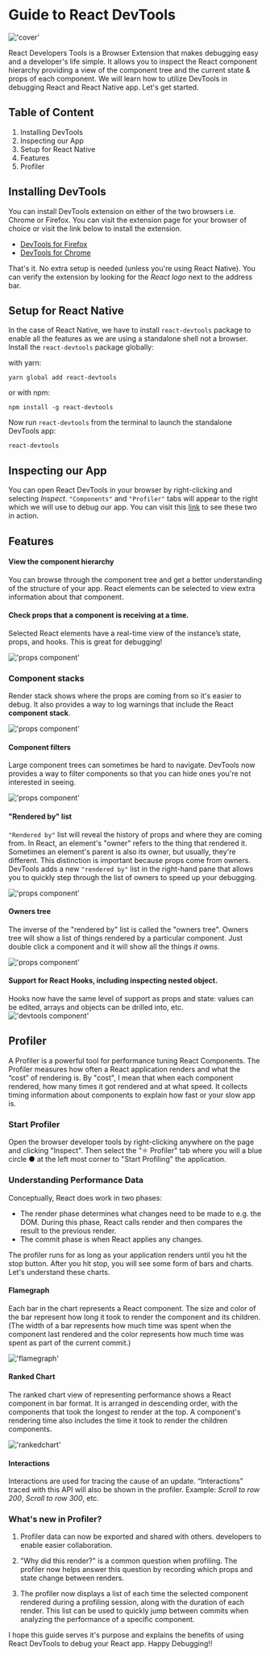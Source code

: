 # Guide to React DevTools
!['cover'](./rdtcover.jpg)  

React Developers Tools is a Browser Extension that makes debugging easy and a developer's life simple. It allows you to inspect the React component hierarchy providing a view of the component tree and the current state & props of each component.
We will learn how to utilize DevTools in debugging React and React Native app. Let's get started.

## Table of Content
1. Installing DevTools
2. Inspecting our App
3. Setup for React Native
4. Features
5. Profiler

## Installing DevTools
You can install DevTools extension on either of the two browsers i.e. Chrome or Firefox. You can visit the extension page for your browser of choice or visit the link below to install the extension.
* [DevTools for Firefox](https://addons.mozilla.org/en-US/firefox/addon/react-devtools/)
* [DevTools for Chrome](https://chrome.google.com/webstore/detail/react-developer-tools/fmkadmapgofadopljbjfkapdkoienihi?hl=en)

That's it. No extra setup is needed (unless you're using React Native). You can verify the extension by looking for the *React logo* next to the address bar.  

## Setup for React Native
In the case of React Native, we have to install `react-devtools` package to enable all the features as we are using a standalone shell not a browser.  
Install the `react-devtools` package globally:

with yarn:
```shell
yarn global add react-devtools
```
or with npm:
```shell
npm install -g react-devtools
```
Now run `react-devtools` from the terminal to launch the standalone DevTools app:
```shell
react-devtools
```

## Inspecting our App
You can open React DevTools in your browser by right-clicking and selecting *Inspect*. `"Components"` and `"Profiler"` tabs will appear to the right which we will use to debug our app.
You can visit this [link](https://react-devtools-tutorial.now.sh/element-selector-tool) to see these two in action.  

## Features
#### View the component hierarchy
You can browse through the component tree and get a better understanding of the structure of your app. React elements can be selected to view extra information about that component.

#### Check props that a component is receiving at a time.  
Selected React elements have a real-time view of the instance’s state, props, and hooks. This is great for debugging!  

!['props component'](./comp-props.png)

### Component stacks
Render stack shows where the props are coming from so it's easier to debug. It also provides a way to log warnings that include the React **component stack**.  

!['props component'](./comp-stack.png)

#### Component filters
Large component trees can sometimes be hard to navigate. DevTools now provides a way to filter components so that you can hide ones you're not interested in seeing.  

!['props component'](./comp-filter.gif)

#### "Rendered by" list
`"Rendered by"` list will reveal the history of props and where they are coming from. In React, an element's "owner" refers to the thing that rendered it. Sometimes an element's parent is also its owner, but usually, they're different. This distinction is important because props come from owners.  
DevTools adds a new `"rendered by"` list in the right-hand pane that allows you to quickly step through the list of owners to speed up your debugging.  

!['props component'](./rendered-by.gif)  

#### Owners tree
The inverse of the "rendered by" list is called the "owners tree". Owners tree will show a list of things rendered by a particular component. Just double click a component and it will show all the things *it owns*.  

!['props component'](./owner-tree.gif)  

#### Support for React Hooks, including inspecting nested object.
Hooks now have the same level of support as props and state: values can be edited, arrays and objects can be drilled into, etc.
!['devtools component'](./devtools-v4-comp.png)

## Profiler
A Profiler is a powerful tool for performance tuning React Components. The Profiler measures how often a React application renders and what the “cost” of rendering is. By "cost", I mean that when each component rendered, how many times it got rendered and at what speed. It collects timing information about components to explain how fast or your slow app is.

### Start Profiler
Open the browser developer tools by right-clicking anywhere on the page and clicking "Inspect". Then select the "⚛ Profiler" tab where you will a blue circle ● at the left most corner to "Start Profiling" the application.

### Understanding Performance Data
Conceptually, React does work in two phases:
* The render phase determines what changes need to be made to e.g. the DOM. During this phase, React calls render and then compares the result to the previous render.
* The commit phase is when React applies any changes.  

The profiler runs for as long as your application renders until you hit the stop button. After you hit stop, you will see some form of bars and charts. Let's understand these charts.

#### Flamegraph
Each bar in the chart represents a React component. The size and color of the bar represent how long it took to render the component and its children. (The width of a bar represents how much time was spent when the component last rendered and the color represents how much time was spent as part of the current commit.)    

!['flamegraph'](./flamegraph.png)

#### Ranked Chart
The ranked chart view of representing performance shows a React component in bar format. It is arranged in descending order, with the components that took the longest to render at the top. A component's rendering time also includes the time it took to render the children components. 

!['rankedchart'](./rankedchart.png)

#### Interactions
Interactions are used for tracing the cause of an update. “Interactions” traced with this API will also be shown in the profiler. Example: *Scroll to row 200*, *Scroll to row 300*, etc.

### What's new in Profiler?
1. Profiler data can now be exported and shared with others. developers to enable easier collaboration.

2. "Why did this render?" is a common question when profiling. The profiler now helps answer this question by recording which props and state change between renders.

3. The profiler now displays a list of each time the selected component rendered during a profiling session, along with the duration of each render. This list can be used to quickly jump between commits when analyzing the performance of a specific component.

I hope this guide serves it's purpose and explains the benefits of using React DevTools to debug your React app. Happy Debugging!!
